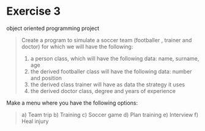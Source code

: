 # Exercise 3 

object oriented programming project

>Create a program to simulate a soccer team (footballer , trainer and doctor) for which we will have the following:
>1) a person class, which will have the following data: name, surname, age
>2) the derived footballer class will have the following data: number and position
>3) the derived class trainer will have as data the strategy it uses
>4) the derived doctor class, degree and years of experience

Make a menu where you have the following options:

>a) Team trip
>b) Training
>c) Soccer game
>d) Plan training
>e) Interview
>f) Heal injury

